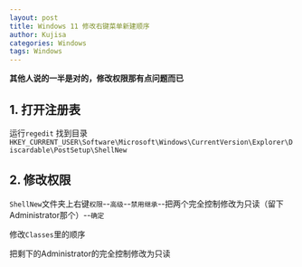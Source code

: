 ```yaml
---
layout: post
title: Windows 11 修改右键菜单新建顺序
author: Kujisa
categories: Windows
tags: Windows
---
```


**其他人说的一半是对的，修改权限那有点问题而已**

## 1. 打开注册表
运行`regedit`
找到目录
`HKEY_CURRENT_USER\Software\Microsoft\Windows\CurrentVersion\Explorer\Discardable\PostSetup\ShellNew`

## 2. 修改权限
`ShellNew`文件夹上右键`权限`--`高级`--`禁用继承`--把两个完全控制修改为只读（留下Administrator那个）--`确定`

修改`Classes`里的顺序

把剩下的Administrator的完全控制修改为只读